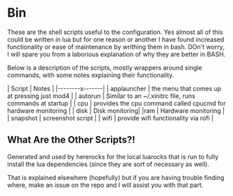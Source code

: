 # Bin

These are the shell scripts useful to the configuration. Yes almost all of this could be written in lua but for one reason or another I have found increased functionality or ease of maintenance by writhing them in bash. DOn't worry, I will spare you from a laborious explanation of why they are better in BASH.

Below is a description of the scripts, mostly wrappers around single commands, with some notes explaining their functionality.

| Script | Notes |
|--------x-------|
| applauncher | the menu that comes up at pressing just mod4 |
| autorun | Similar to an ~/.xinitrc file, runs commands at startup |
| cpu | provides the cpu command called cpucmd for hardware monitoring |
| disk | Disk monitoring|
|ram | Hardware monitoring |
| snapshot | screenshot script |
| wifi | provide wifi functionality via rofi |


## What Are the Other Scripts?!
Generated and used by hererocks for the local luarocks that is run to fully install the lua dependencies (since they are sort of necessary as well). 

That is explained elsewhere (hopefully) but if you are having trouble finding where, make an issue on the repo and I will assist you with that part. 